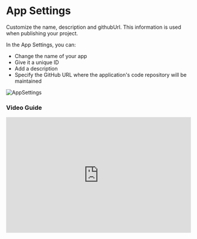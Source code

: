 # App Settings

Customize the name, description and githubUrl. This information is used when publishing  your project.

In the App Settings, you can:
- Change the name of your app
- Give it a unique ID 
- Add a description
- Specify the GitHub URL where the application's code repository will be maintained

![AppSettings](/settings/projectSettings/1.png)

### Video Guide

<iframe width="100%" height="315" src="https://www.youtube.com/embed/VOQx8kqKvAE?si=A1Yugc_ub1pOufwv" title="YouTube video player" frameborder="0" allow="accelerometer; autoplay; clipboard-write; encrypted-media; gyroscope; picture-in-picture; web-share" referrerpolicy="strict-origin-when-cross-origin" allowfullscreen></iframe>
